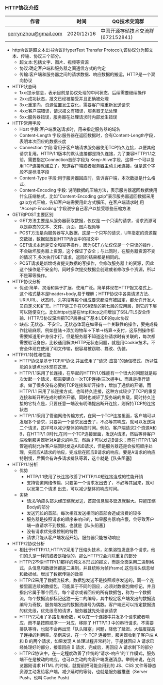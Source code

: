  ### HTTP协议介绍



| 作者                 | 时间       | QQ技术交流群                      |
| -------------------- | ---------- | --------------------------------- |
| perrynzhou@gmail.com | 2020/12/16 | 中国开源存储技术交流群(672152841) |

- http协议是超文本出书协议(HyperText  Transfer Protocol),该协议分为超文本、传输、协议三个部分。
  - 超文本:包括文字、图片、视频等资源
  - 协议:确定客户端和服务器之间通信方式的约定
  - 传输:客户端和服务器之间的请求数据、响应数据的搬运，HTTP是一个双向协议
- HTTP状态码
  - 1xx:提示信息，表示目前是协议处理的中间状态，后续需要继续操作
  - 2xx:成功状态，报文已经被接受并且正确被处理
  - 3xx:重定向，资源位置发生变化，需要客户端重新发送请求
  - 4xx:客户端错误，请求报文有错误，服务器无法处理
  - 5xx:服务器错误，服务器在处理请求时内部发生错误
- HTTP常用字段
  - Host 字段:客户端发送请求时，用来指定服务器的域名
  - Content-Length 字段:服务器在返回数据时，会有Content-Length字段，表明本次回应的数据长度
  - Connection 字段:常用于客户端请求服务器使用TCP持久连接，以便其他请求复用。HTTP/1.1版本的默认连接都是持久连接，为了兼容HTTP/1.1之前，需要指定Connection首部字段为 Keep-Alive字段，这样一个可以复用TCP连接就建立了，知道客户端或者服务器主动关闭连接，但是这个字段不是标准字段
  - Content-Type 字段:用于服务器回应时，告诉客户端，本次数据是什么格式。
  - Content-Encoding 字段: 说明数据的压缩方法，表示服务器返回数据使用什么压缩格式，比如"Content-Encoding gzip"表示服务器返回数据采用gzip方式压缩，告知客户端需要用此方式解压。在客户端请求时,用 "Accept-Encoding"字段说宁自己客户以接受哪些压缩方法
- GET和POST主要区别
  - GET方法主要是从服务器获取数据，仅仅是 一个只读的请求，请求资源可以是静态的文本、文件、页面、图片视频等
  - POST方法是向服务器写入数据，这是一个只写的请求，URI指定的资源提交数据，数据就放到HTTP协议中的报文中
  - GET请求永远是安全和幂等操作，因为GET方法仅仅是一个只读的操作，不会破坏服务器上资源，这个保证了安全；与此同时，在服务器资源不变的情况下,多次执行GET请求，返回的结果都是相同的。
  - POST请求是新增或者提交数据的写操作，会修改服务器上的资源，因此这个操作是不安全的，同时多次提交数据会创建或者修改多个资源，所以不是幂等操作。
- HTTP协议分析
  - 优点:简单、灵活和易于扩展、使用广泛。简单体现在HTTP报文格式上，这个格式基本是header+body,易于理解；HTTP协议中各类请求方法、URI/URL、状态码、头字段等每个组成要求都没有被固定，都允许开发人员自定义和扩充。HTTP是工作在OSI模型的第七层的应用层，则它的下层可以随便变化。比如https也是在http和tcp之间增加了SSL/TLS安全传输、HTTP/3协议深圳把TCP层换成了基本UDP的quic协议
  - 缺点: 无状态、不安全。无状态体现在如果有一个关联性的操作，要完成操作比较麻烦，例如登陆->添加购物车->下单->结算->支付，这系列操作都需要知道用户身份才行。但是服务器不知道这些请求时有关联的，每次都需要验证身份，比较通用解决HTTP无状态问题，就是用Cookie技术。不安全体现在使用了明文传输，很容易被窃取、篡改、伪装。
- HTTP/1.1特性和性能
  - HTTP协议是基于TCP/IP协议,并且使用了“请求-应答”的通信模式，所以性能的关键点也体现在这里。
  - HTTP/1.1采用了长连接，在早起的HTTP/1.0性能有一个很大的问题就是每次发起一个请求，都需要建立一次TCP连接(三次握手)。而且是串行请求，做了很多没有必要的TCP连接和断开操作，增加了通信的开销，而HTTP/1.1 采用了长连接方式，也叫持久连接，这种方式较少了TCP的重复连接和断开所在成的额外开销，同时也减轻了服务端的负载。同时持久连接的它特点是，只要任意一端没有明确提出断开连接，则保持TCP的连接状态
  - HTTP/1.1采用了管道网络传输方式，在同一个TCP连接里面，客户端可以发起多个请求，只要第一个请求发出去了，不必等其响应，就可以发送第二个请求，这样可以减少整体的响应时间。例如，客户端请求2个资源A和B，在HTTP/1.0时代,在同一个TCP连接里面，发送A请求，然后等待客户端收到服务器针对A请求的响应，然后才可以发送B请求；而在HTTP/1.1的管道机制允许客户端同时发送A和B请求，但是服务器还是会按照顺序处理，先回应A请求的响应，完成后在回应B请求的响应。要是A请求的响应特别慢，后面会有许多请求排队等着，这个就是【队头阻塞】
- HTTP/1.1分析
  - 优势
    - HTTP/1.1使用了长连接改善了HTTP/1.0短连接造成的性能开销
    - 支持管道网络传输，只要第一个请求发出去了，不必等其回来，就可以发第二个请求
      出去，可以减少整体的响应时间。
  - 劣势
    - 请求/响应头部未经压缩就发送，首部信息越多延迟就越大。只能压缩Body的部分
    - 发送冗长的首部。每次相互发送相同的首部会造成浪费的较多
    - 服务器是按照请求的顺序来响应的，如果服务器响应慢，会导致客户端一直请求不到数据，也就是【队头阻塞】
    - 没有请求优先级控制的特性
    - 请求只能从客户端发起开始，服务器只能被动响应
- HTTP/2协议分析
  - 相比于HTTP/1.1,HTTP/2采用了压缩头技术，如果溶蚀发送多个请求，他们的头是一样的或者是相似的，那么HTTP/2会消除重复的部分
  - HTTP/2不像HTTP/1.1那样的纯文本形式的报文，而是全面采用二进制格式，头信息和数据体都是二进制，并且统称为帧(frame),这包括头信息帧和数据帧。增加了数据传输的效率
  - HTTP/2采用了数据流技术，数据包发送不是按照顺序发送的，同一个连接里面连续的数据包，可能属于不同的回应，必须对数据包做标记，并且指出它属于哪个回应。每个请求或者回应的所有数据包，称为一个数据流，每个数据流都标记这独一无二的编号，其中规定客户端发出的数据流编号为奇数，服务端发出的数据流编号为偶数。客户端还可以指定数据流的优先级，优先级高的请求，服务器就先处理该请求
  - HTTP/2采用了多路复用奇数，可以在一个连接中并发多个请求或者响应，而不是按照顺序一一对应，移除了 HTTP/1.1 中的串行请求，不需要排队等待，也就不会再出现「队头阻塞」问题，降低了延迟，大幅度提高了连接的利用率。举例来说，在一个 TCP 连接里，服务器收到了客户端 A 和 B 的两个请求，如果发现 A 处理过程非常耗时，于是就回应 A 请求已经处理好的部分，接着回应 B 请求，完成后，再回应 A 请求剩下的部分
  - HTTP/2协议中，在一定程度改善了传统的“请求-响应”的工作模式，服务端不在是被动的响应，也可以主动的向客户端发送消息。举例来说，在浏览器刚请求 HTML 的时候，就提前把可能会用到的 JS、CSS 文件等静态资源主动发给客户端，减少延时的等待，也就是服务器推送（Server Push，也叫 Cache Push）
